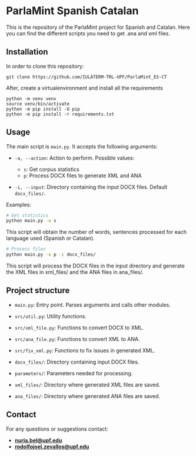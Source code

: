 
# ParlaMint Spanish Catalan

This is the repository of the ParlaMint project for Spanish and Catalan. Here you can find the different scripts you need to get .ana and xml files. 

## Installation

In order to clone this repository:
```
git clone https://github.com/IULATERM-TRL-UPF/ParlaMint_ES-CT
```

After, create a virtualenvironment and install all the requirements
```
python -m venv venv
source venv/bin/activate
python -m pip install -U pip
python -m pip install -r requirements.txt
```

## Usage

The main script is `main.py`. It accepts the following arguments:

- `-a, --action`: Action to perform. Possible values:
  - `s`: Get corpus statistics
  - `p`: Process DOCX files to generate XML and ANA

- `-i, --input`: Directory containing the input DOCX files. Default `docx_files/`.

Examples:

```bash
# Get statistics
python main.py -a s
```

This script will obtain the number of words, sentences processed for each language used (Spanish or Catalan).

```bash
# Process files
python main.py -a p -i docx_files/
```

This script will process the DOCX files in the input directory and generate the XML files in xml_files/ and the ANA files in ana_files/.


## Project structure

* `main.py`: Entry point. Parses arguments and calls other modules.

* `src/util.py`: Utility functions. 

* `src/xml_file.py`: Functions to convert DOCX to XML.

* `src/ana_file.py`: Functions to convert XML to ANA.

* `src/fix_xml.py`: Functions to fix issues in generated XML.

* `docx_files/`: Directory containing input DOCX files.

* `parameters/`: Parameters needed for processing.

* `xml_files/`: Directory where generated XML files are saved.

* `ana_files/`: Directory where generated ANA files are saved.


## **Contact**

For any questions or suggestions contact:

* **nuria.bel@upf.edu**
* **rodolfojoel.zevallos@upf.edu**

